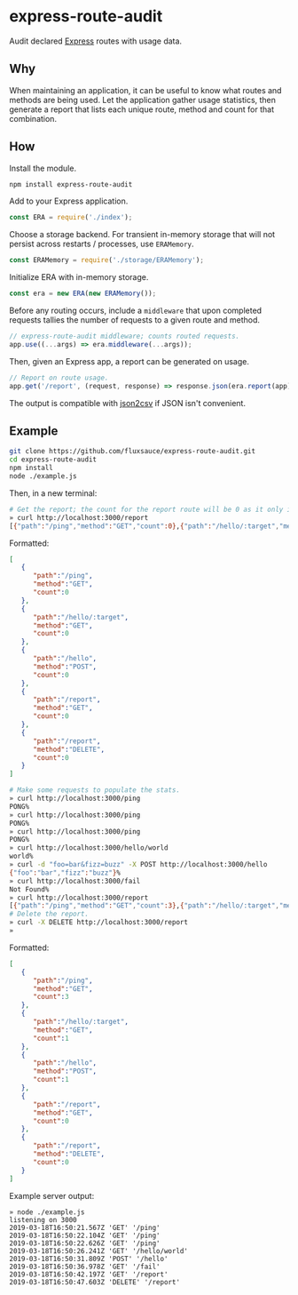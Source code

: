 # express-route-audit

Audit declared [Express](https://expressjs.com/) routes with usage data.

## Why

When maintaining an application, it can be useful to know what routes and methods are being used. Let the application gather usage statistics, then generate a report that lists each unique route, method and count for that combination.

## How

Install the module.

```bash
npm install express-route-audit
```

Add to your Express application.

```js
const ERA = require('./index');
```

Choose a storage backend. For transient in-memory storage that will not persist across restarts / processes, use `ERAMemory`.

```js
const ERAMemory = require('./storage/ERAMemory');
```

Initialize ERA with in-memory storage.

```js
const era = new ERA(new ERAMemory()); 
```

Before any routing occurs, include a `middleware` that upon completed requests tallies the number of requests to a given route and method.

```js
// express-route-audit middleware; counts routed requests.
app.use((...args) => era.middleware(...args));
```

Then, given an Express app, a report can be generated on usage.

```js
// Report on route usage.
app.get('/report', (request, response) => response.json(era.report(app)));
```

The output is compatible with [json2csv](https://www.npmjs.com/package/json2csv) if JSON isn't convenient.

## Example

```bash
git clone https://github.com/fluxsauce/express-route-audit.git
cd express-route-audit
npm install
node ./example.js
```

Then, in a new terminal:

```bash
# Get the report; the count for the report route will be 0 as it only increments after the request is complete.
» curl http://localhost:3000/report
[{"path":"/ping","method":"GET","count":0},{"path":"/hello/:target","method":"GET","count":0},{"path":"/hello","method":"POST","count":0},{"path":"/report","method":"GET","count":0},{"path":"/report","method":"DELETE","count":0}]% 
```

Formatted:

```json
[  
   {  
      "path":"/ping",
      "method":"GET",
      "count":0
   },
   {  
      "path":"/hello/:target",
      "method":"GET",
      "count":0
   },
   {  
      "path":"/hello",
      "method":"POST",
      "count":0
   },
   {  
      "path":"/report",
      "method":"GET",
      "count":0
   },
   {  
      "path":"/report",
      "method":"DELETE",
      "count":0
   }
]

```

```bash
# Make some requests to populate the stats.
» curl http://localhost:3000/ping
PONG%                                                                                                     
» curl http://localhost:3000/ping
PONG%
» curl http://localhost:3000/ping
PONG%
» curl http://localhost:3000/hello/world
world%
» curl -d "foo=bar&fizz=buzz" -X POST http://localhost:3000/hello
{"foo":"bar","fizz":"buzz"}%
» curl http://localhost:3000/fail
Not Found%
» curl http://localhost:3000/report
[{"path":"/ping","method":"GET","count":3},{"path":"/hello/:target","method":"GET","count":1},{"path":"/hello","method":"POST","count":1},{"path":"/report","method":"GET","count":0},{"path":"/report","method":"DELETE","count":0}]%
# Delete the report.
» curl -X DELETE http://localhost:3000/report
» 
```

Formatted:

```json
[  
   {  
      "path":"/ping",
      "method":"GET",
      "count":3
   },
   {  
      "path":"/hello/:target",
      "method":"GET",
      "count":1
   },
   {  
      "path":"/hello",
      "method":"POST",
      "count":1
   },
   {  
      "path":"/report",
      "method":"GET",
      "count":0
   },
   {  
      "path":"/report",
      "method":"DELETE",
      "count":0
   }
]
```

Example server output:

```
» node ./example.js 
listening on 3000
2019-03-18T16:50:21.567Z 'GET' '/ping'
2019-03-18T16:50:22.104Z 'GET' '/ping'
2019-03-18T16:50:22.626Z 'GET' '/ping'
2019-03-18T16:50:26.241Z 'GET' '/hello/world'
2019-03-18T16:50:31.809Z 'POST' '/hello'
2019-03-18T16:50:36.978Z 'GET' '/fail'
2019-03-18T16:50:42.197Z 'GET' '/report'
2019-03-18T16:50:47.603Z 'DELETE' '/report'
```
